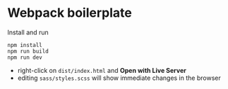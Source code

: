 # Webpack boilerplate

Install and run
```
npm install
npm run build
npm run dev
```
- right-click on `dist/index.html` and **Open with Live Server**
- editing `sass/styles.scss` will show immediate changes in the browser

